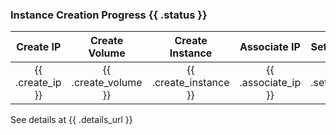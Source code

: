 ### Instance Creation Progress {{ .status }}

|    Create IP     |    Create Volume     |    Create Instance     |    Associate IP     |    Setup Instance     |    Attach volume     |    Send Email     |
| :--------------: | :------------------: | :--------------------: | :-----------------: | :-------------------: | :------------------: | :---------------: |
| {{ .create_ip }} | {{ .create_volume }} | {{ .create_instance }} | {{ .associate_ip }} | {{ .setup_instance }} | {{ .attach_volume }} | {{ .send_email }} |

See details at {{ .details_url }}
